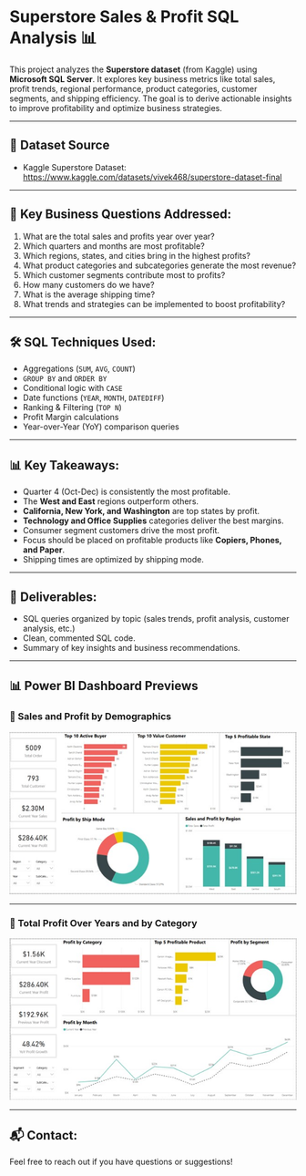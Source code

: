 # Superstore Sales & Profit SQL Analysis 📊

This project analyzes the **Superstore dataset** (from Kaggle) using **Microsoft SQL Server**. It explores key business metrics like total sales, profit trends, regional performance, product categories, customer segments, and shipping efficiency. The goal is to derive actionable insights to improve profitability and optimize business strategies.

---

## 📁 **Dataset Source**
- Kaggle Superstore Dataset:  
  https://www.kaggle.com/datasets/vivek468/superstore-dataset-final

---

## 📌 **Key Business Questions Addressed:**
1. What are the total sales and profits year over year?
2. Which quarters and months are most profitable?
3. Which regions, states, and cities bring in the highest profits?
4. What product categories and subcategories generate the most revenue?
5. Which customer segments contribute most to profits?
6. How many customers do we have?
7. What is the average shipping time?
8. What trends and strategies can be implemented to boost profitability?

---

## 🛠️ **SQL Techniques Used:**
- Aggregations (`SUM`, `AVG`, `COUNT`)
- `GROUP BY` and `ORDER BY`
- Conditional logic with `CASE`
- Date functions (`YEAR`, `MONTH`, `DATEDIFF`)
- Ranking & Filtering (`TOP N`)
- Profit Margin calculations
- Year-over-Year (YoY) comparison queries

---

## 📊 **Key Takeaways:**
- Quarter 4 (Oct-Dec) is consistently the most profitable.
- The **West and East** regions outperform others.
- **California, New York, and Washington** are top states by profit.
- **Technology and Office Supplies** categories deliver the best margins.
- Consumer segment customers drive the most profit.
- Focus should be placed on profitable products like **Copiers, Phones, and Paper**.
- Shipping times are optimized by shipping mode.

---

## 📄 **Deliverables:**
- SQL queries organized by topic (sales trends, profit analysis, customer analysis, etc.)
- Clean, commented SQL code.
- Summary of key insights and business recommendations.

---

## 📊 Power BI Dashboard Previews

### 🔹 Sales and Profit by Demographics
![Demographics Dashboard](./images/Demographics.jpg)

---

### 🔹 Total Profit Over Years and by Category
![Profit Dashboard](./images/Profit.jpg)

---

## 📬 **Contact:**
Feel free to reach out if you have questions or suggestions!
